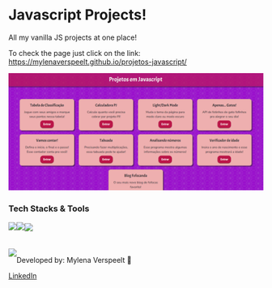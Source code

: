 # Javascript Projects!

All my vanilla JS projects at one place! 

To check the page just click on the link: https://mylenaverspeelt.github.io/projetos-javascript/

<img src="./read-me img.png"/>

<h3 align="left">Tech Stacks & Tools</h3>
    <div align="left">
    <img align="left" height="30" src="https://cdn.worldvectorlogo.com/logos/html-1.svg">
    <img align="left" height="30" src="https://cdn.worldvectorlogo.com/logos/css-3.svg">
    <a href="https://www.javascript.com/"><img align="center" height="30" src="https://cdn.worldvectorlogo.com/logos/logo-javascript.svg"></a>
    </div>
<br />

<br />
<img align="left" src="https://avatars.githubusercontent.com/mylenaverspeelt?size=75">
<p align="left">
Developed by: Mylena Verspeelt 🦜<p>
<p align="left"><a href="https://www.linkedin.com/in/mylenaverspeelt" target="_blank">LinkedIn</a></p>
 


